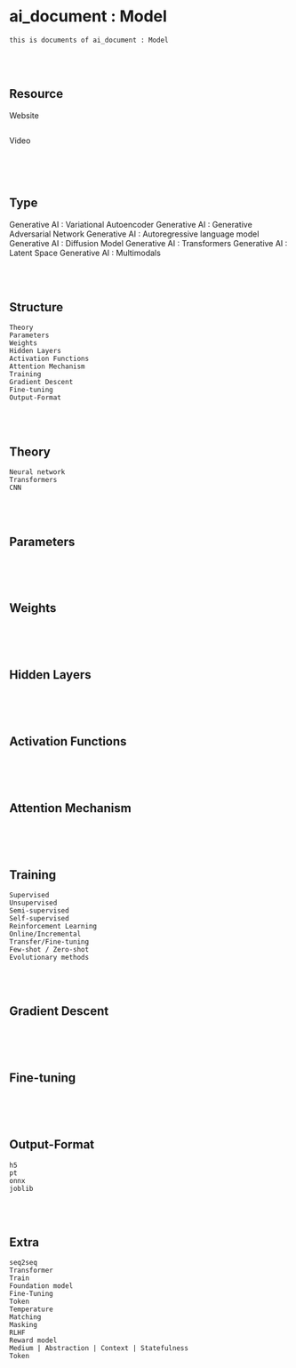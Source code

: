 <!--------------------------------------------------------------------------------- Description -->
# ai_document : Model
    this is documents of ai_document : Model

<!--------------------------------------------------------------------------------- Resource -->
<br><br>

## Resource
<!-------------------------- Website -->
Website
```
```
<!-------------------------- Video -->
Video
```
```

<!--------------------------------------------------------------------------------- Type -->
<br><br>

## Type
Generative AI : Variational Autoencoder
Generative AI : Generative Adversarial Network
Generative AI : Autoregressive language model
Generative AI : Diffusion Model
Generative AI : Transformers
Generative AI : Latent Space
Generative AI : Multimodals

<!--------------------------------------------------------------------------------- Structure -->
<br><br>

## Structure
```
Theory
Parameters
Weights
Hidden Layers
Activation Functions
Attention Mechanism
Training
Gradient Descent
Fine-tuning
Output-Format
```

<!--------------------------------------------------------------------------------- Theory -->
<br><br>

## Theory
```
Neural network
Transformers
CNN
```

<!--------------------------------------------------------------------------------- Parameters -->
<br><br>

## Parameters
```
```

<!--------------------------------------------------------------------------------- Weights -->
<br><br>

## Weights
```
```

<!--------------------------------------------------------------------------------- Hidden Layers -->
<br><br>

## Hidden Layers
```
```

<!--------------------------------------------------------------------------------- Weights -->
<br><br>

## Activation Functions
```
```

<!--------------------------------------------------------------------------------- Weights -->
<br><br>

## Attention Mechanism
```
```

<!--------------------------------------------------------------------------------- Training -->
<br><br>

## Training
```
Supervised
Unsupervised
Semi-supervised
Self-supervised
Reinforcement Learning
Online/Incremental
Transfer/Fine-tuning
Few-shot / Zero-shot
Evolutionary methods
```

<!--------------------------------------------------------------------------------- Gradient Descent -->
<br><br>

## Gradient Descent
```
```

<!--------------------------------------------------------------------------------- Fine-tuning -->
<br><br>

## Fine-tuning
```
```

<!--------------------------------------------------------------------------------- Output-Format -->
<br><br>

## Output-Format
```
h5
pt
onnx
joblib
```

<!--------------------------------------------------------------------------------- Extra -->
<br><br>

## Extra
```
seq2seq
Transformer
Train
Foundation model
Fine-Tuning
Token
Temperature
Matching
Masking
RLHF
Reward model
Medium | Abstraction | Context | Statefulness
Token
```